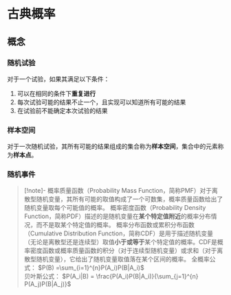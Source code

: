 # 古典概率
## 概念
### 随机试验
对于一个试验，如果其满足以下条件：
1. 可以在相同的条件下**重复进行**
2. 每次试验可能的结果不止一个，且实现可以知道所有可能的结果
3. 在试验前不能确定本次试验的结果

### 样本空间
对于一次随机试验，其所有可能的结果组成的集合称为**样本空间**，集合中的元素称为**样本点**。

### 随机事件



>[!note]- 
概率质量函数（Probability Mass Function，简称PMF）对于离散型随机变量，其所有可能的取值构成了一个可数集，概率质量函数给出了随机变量取每个可能值的概率。
概率密度函数（Probability Density Function，简称PDF）描述的是随机变量在**某个特定值附近**的概率分布情况，而不是取某个特定值的概率。
概率分布函数或累积分布函数（Cumulative Distribution Function，简称CDF）是用于描述随机变量（无论是离散型还是连续型）取值**小于或等于**某个特定值的概率。CDF是概率密度函数或概率质量函数的积分（对于连续型随机变量）或求和（对于离散型随机变量），它给出了随机变量取值落在某个区间的概率。
全概率公式：
$P(B) =\sum_{i=1}^{n}P(A_i)P(B|A_i)$  
贝叶斯公式：
$P(A_i|B) = \frac{P(A_i)P(B|A_i)}{\sum_{j=1}^{n} P(A_j)P(B|A_j)}$ 
